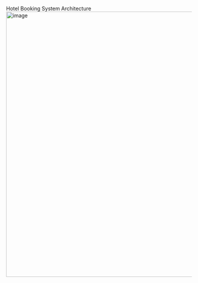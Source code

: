 
Hotel Booking System Architecture
<img width="1368" height="720" alt="image" src="https://github.com/user-attachments/assets/3f0154f2-a63a-4651-980b-1c148d2d9c51" />


